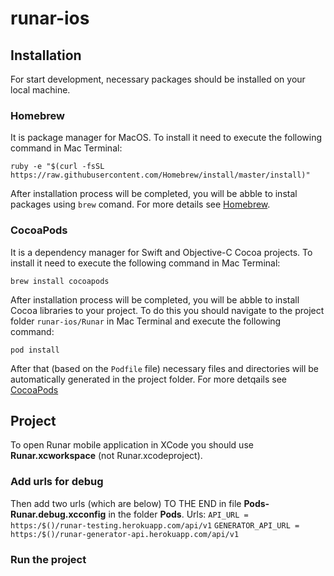 # runar-ios

## Installation

For start development, necessary packages should be installed on your local machine.

### Homebrew

It is package manager for MacOS. To install it need to execute the following command in Mac Terminal:

`ruby -e "$(curl -fsSL https://raw.githubusercontent.com/Homebrew/install/master/install)"`

After installation process will be completed, you will be abble to instal packages using `brew` comand. 
For more details see [Homebrew](https://treehouse.github.io/installation-guides/mac/homebrew).

### CocoaPods

It is a dependency manager for Swift and Objective-C Cocoa projects. To install it need to execute the following command in Mac Terminal:

`brew install cocoapods`

After installation process will be completed, you will be abble to install Cocoa libraries to your project. To do this you should navigate to the project folder `runar-ios/Runar` in Mac Terminal and execute the following command:

`pod install`

After that (based on the `Podfile` file) necessary files and directories will be automatically generated in the project folder. For more detqails see [CocoaPods](https://cocoapods.org/)

## Project

To open Runar mobile application in XCode you should use **Runar.xcworkspace** (not Runar.xcodeproject). 

### Add urls for debug
Then add two urls (which are below) TO THE END in file **Pods-Runar.debug.xcconfig**  in the folder **Pods**.
Urls:
`API_URL = https:/$()/runar-testing.herokuapp.com/api/v1`
`GENERATOR_API_URL = https:/$()/runar-generator-api.herokuapp.com/api/v1`

### Run the project
